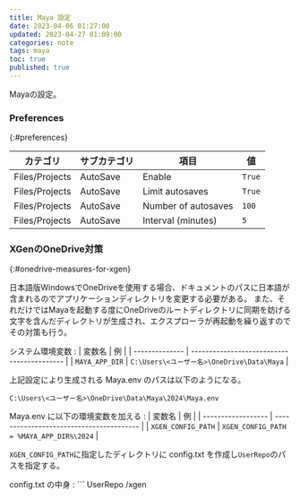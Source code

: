 ```yaml
---
title: Maya 設定
date: 2023-04-06 01:27:00
updated: 2023-04-27 01:09:00
categories: note
tags: maya
toc: true
published: true
---
```

Mayaの設定。

### Preferences
{:#preferences}

| カテゴリ       | サブカテゴリ | 項目                | 値     |
| -------------- | ------------ | ------------------- | ------ |
| Files/Projects | AutoSave     | Enable              | `True` |
| Files/Projects | AutoSave     | Limit autosaves     | `True` |
| Files/Projects | AutoSave     | Number of autosaves | `100`  |
| Files/Projects | AutoSave     | Interval (minutes)  | `5`    |

### XGenのOneDrive対策
{:#onedrive-measures-for-xgen}

日本語版WindowsでOneDriveを使用する場合、ドキュメントのパスに日本語が含まれるのでアプリケーションディレクトリを変更する必要がある。
また、それだけではMayaを起動する度にOneDriveのルートディレクトリに同期を妨げる文字を含んだディレクトリが生成され、エクスプローラが再起動を繰り返すのでその対策も行う。

システム環境変数
: | 変数名         | 例                                         |
  | -------------- | ------------------------------------------ |
  | `MAYA_APP_DIR` | `C:\Users\<ユーザー名>\OneDrive\Data\Maya` |

上記設定により生成される Maya.env のパスは以下のようになる。
```
C:\Users\<ユーザー名>\OneDrive\Data\Maya\2024\Maya.env
```

Maya.env に以下の環境変数を加える
: | 変数名             | 例                                       |
  | ------------------ | ---------------------------------------- |
  | `XGEN_CONFIG_PATH` | `XGEN_CONFIG_PATH = %MAYA_APP_DIR%\2024` |

`XGEN_CONFIG_PATH`に指定したディレクトリに config.txt を作成し`UserRepo`のパスを指定する。

config.txt の中身
: ```
  UserRepo /xgen
  ```
